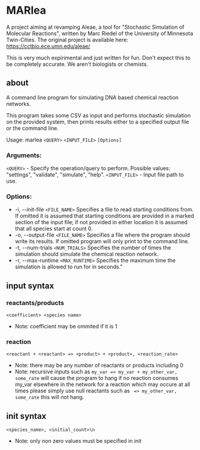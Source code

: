 # MARlea

A project aiming at revamping Aleae, a tool for "Stochastic Simulation of Molecular Reactions", written by Marc Riedel of the University of Minnesota Twin-Cities.
The original project is available here: https://cctbio.ece.umn.edu/aleae/

This is very much expirimental and just written for fun. Don't expect this to be completely accurate. We aren't biologists or chemists.

## about
A command line program for simulating DNA based chemical reaction networks.
            
This program takes some CSV as input and performs stochastic simulation on the provided system,
then prints results either to a specified output file or the command line.
            
Usage: marlea `<QUERY>` `<INPUT_FILE>` `[Options]`
### Arguments:
`<QUERY>` - Specify the operation/query to perform. Possible values: \"settings\", \"validate\", \"simulate\", \"help\".
`<INPUT_FILE>` - Input file path to use.
            
### Options:
 -  -i, --init-file `<FILE_NAME>`      Specifies a file to read starting conditions from. If omitted it is assumed that starting conditions are provided in a marked section of the input file; if not provided in either location it is assumed that all species start at count 0.
 -  -o, --output-file `<FILE_NAME>`    Specifies a file where the program should write its results. If omitted program will only print to the command line.
 -  -t, --num-trials `<NUM_TRIALS>`    Specifies the number of times the simulation should simulate the chemical reaction network.
 -  -r, --max-runtime `<MAX_RUNTIME>` Specifies the maximum time the simulation is allowed to run for in seconds."
 
 ## input syntax 
 ### reactants/products
 `<coefficient> <species name>`
 - Note: coefficient may be ommited if it is 1
 ### reaction
 `<reactant + <reactant> => <product> + <product>, <reaction_rate>`
 - Note: there may be any number of reactants or products including 0 
 - Note: recursive inputs such as `my_var => my_var + my_other_var, some_rate` will cause the program to hang if no reaction consumes my_var elsewhere in the network for a reaction which may occure at all times please simply use null reactants such as ` => my_other_var, some_rate` this will not hang. 
 ## init syntax 
 `<species_name>, <initial_count>\n`
 - Note: only non zero values must be specified in init
